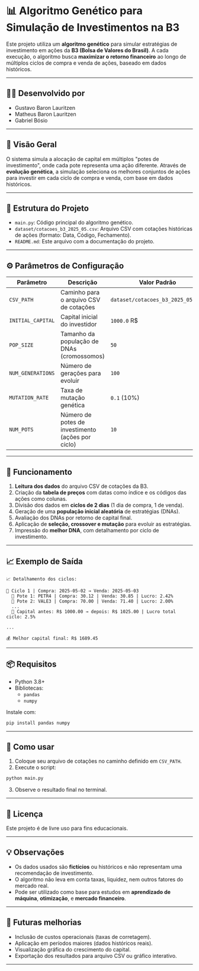 
# 📊 Algoritmo Genético para Simulação de Investimentos na B3

Este projeto utiliza um **algoritmo genético** para simular estratégias de investimento em ações da **B3 (Bolsa de Valores do Brasil)**. A cada execução, o algoritmo busca **maximizar o retorno financeiro** ao longo de múltiplos ciclos de compra e venda de ações, baseado em dados históricos.

---

## 👨‍💻 Desenvolvido por

- Gustavo Baron Lauritzen  
- Matheus Baron Lauritzen  
- Gabriel Bósio  

---

## 🧬 Visão Geral

O sistema simula a alocação de capital em múltiplos "potes de investimento", onde cada pote representa uma ação diferente. Através de **evolução genética**, a simulação seleciona os melhores conjuntos de ações para investir em cada ciclo de compra e venda, com base em dados históricos.

---

## 📁 Estrutura do Projeto

- `main.py`: Código principal do algoritmo genético.
- `dataset/cotacoes_b3_2025_05.csv`: Arquivo CSV com cotações históricas de ações (formato: Data, Código, Fechamento).
- `README.md`: Este arquivo com a documentação do projeto.

---

## ⚙️ Parâmetros de Configuração

| Parâmetro         | Descrição                                     | Valor Padrão |
|-------------------|-----------------------------------------------|---------------|
| `CSV_PATH`        | Caminho para o arquivo CSV de cotações        | `dataset/cotacoes_b3_2025_05.csv` |
| `INITIAL_CAPITAL` | Capital inicial do investidor                | `1000.0` R$    |
| `POP_SIZE`        | Tamanho da população de DNAs (cromossomos)    | `50`          |
| `NUM_GENERATIONS` | Número de gerações para evoluir               | `100`         |
| `MUTATION_RATE`   | Taxa de mutação genética                      | `0.1` (10%)    |
| `NUM_POTS`        | Número de potes de investimento (ações por ciclo) | `10`       |

---

## 🔄 Funcionamento

1. **Leitura dos dados** do arquivo CSV de cotações da B3.
2. Criação da **tabela de preços** com datas como índice e os códigos das ações como colunas.
3. Divisão dos dados em **ciclos de 2 dias** (1 dia de compra, 1 de venda).
4. Geração de uma **população inicial aleatória** de estratégias (DNAs).
5. Avaliação dos DNAs por retorno de capital final.
6. Aplicação de **seleção, crossover e mutação** para evoluir as estratégias.
7. Impressão do **melhor DNA**, com detalhamento por ciclo de investimento.

---

## 📈 Exemplo de Saída

```text
📈 Detalhamento dos ciclos:

🔹 Ciclo 1 | Compra: 2025-05-02 → Venda: 2025-05-03
  🧪 Pote 1: PETR4 | Compra: 30.12 | Venda: 30.85 | Lucro: 2.42%
  🧪 Pote 2: VALE3 | Compra: 70.00 | Venda: 71.40 | Lucro: 2.00%
  ...
  💼 Capital antes: R$ 1000.00 → depois: R$ 1025.00 | Lucro total ciclo: 2.5%

...

💰 Melhor capital final: R$ 1689.45
```

---

## 📦 Requisitos

- Python 3.8+
- Bibliotecas:
  - `pandas`
  - `numpy`

Instale com:

```bash
pip install pandas numpy
```

---

## 📂 Como usar

1. Coloque seu arquivo de cotações no caminho definido em `CSV_PATH`.
2. Execute o script:

```bash
python main.py
```

3. Observe o resultado final no terminal.

---

## 📜 Licença

Este projeto é de livre uso para fins educacionais.

---

## 💡 Observações

- Os dados usados são **fictícios** ou históricos e não representam uma recomendação de investimento.
- O algoritmo não leva em conta taxas, liquidez, nem outros fatores do mercado real.
- Pode ser utilizado como base para estudos em **aprendizado de máquina**, **otimização**, e **mercado financeiro**.

---

## 🚀 Futuras melhorias

- Inclusão de custos operacionais (taxas de corretagem).
- Aplicação em períodos maiores (dados históricos reais).
- Visualização gráfica do crescimento do capital.
- Exportação dos resultados para arquivo CSV ou gráfico interativo.

---
